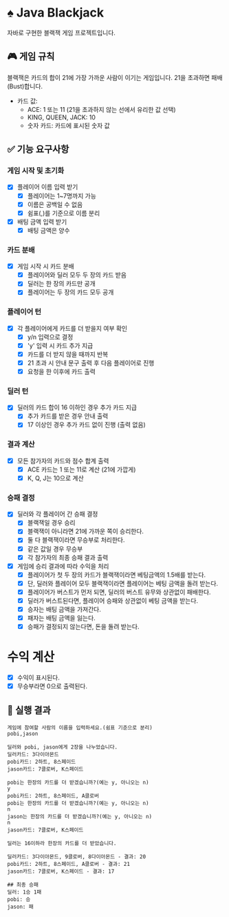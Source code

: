 # ♠️ Java Blackjack

자바로 구현한 블랙잭 게임 프로젝트입니다.

## 🎮 게임 규칙

블랙잭은 카드의 합이 21에 가장 가까운 사람이 이기는 게임입니다. 21을 초과하면 패배(Bust)합니다.

- 카드 값:
    - ACE: 1 또는 11 (21을 초과하지 않는 선에서 유리한 값 선택)
    - KING, QUEEN, JACK: 10
    - 숫자 카드: 카드에 표시된 숫자 값

## ✅ 기능 요구사항

### 게임 시작 및 초기화

- [x] 플레이어 이름 입력 받기
    - [x] 플레이어는 1~7명까지 가능
    - [x] 이름은 공백일 수 없음
    - [x] 쉼표(,)를 기준으로 이름 분리
- [x] 배팅 금액 입력 받기
    - [x] 배팅 금액은 양수

### 카드 분배

- [x] 게임 시작 시 카드 분배
    - [x] 플레이어와 딜러 모두 두 장의 카드 받음
    - [x] 딜러는 한 장의 카드만 공개
    - [x] 플레이어는 두 장의 카드 모두 공개

### 플레이어 턴

- [x] 각 플레이어에게 카드를 더 받을지 여부 확인
    - [x] y/n 입력으로 결정
    - [x] 'y' 입력 시 카드 추가 지급
    - [x] 카드를 더 받지 않을 때까지 반복
    - [x] 21 초과 시 안내 문구 출력 후 다음 플레이어로 진행
    - [x] 요청을 한 이후에 카드 출력

### 딜러 턴

- [x] 딜러의 카드 합이 16 이하인 경우 추가 카드 지급
    - [x] 추가 카드를 받은 경우 안내 출력
    - [x] 17 이상인 경우 추가 카드 없이 진행 (출력 없음)

### 결과 계산

- [x] 모든 참가자의 카드와 점수 합계 출력
    - [x] ACE 카드는 1 또는 11로 계산 (21에 가깝게)
    - [x] K, Q, J는 10으로 계산

### 승패 결정

- [x] 딜러와 각 플레이어 간 승패 결정
    - [x] 블랙잭일 경우 승리
    - [x] 블랙잭이 아니라면 21에 가까운 쪽이 승리한다.
    - [x] 둘 다 블랙잭이라면 무승부로 처리한다.
    - [x] 같은 값일 경우 무승부
    - [x] 각 참가자의 최종 승패 결과 출력
- [x] 게임에 승리 결과에 따라 수익을 처리
    - [x] 플레이어가 첫 두 장의 카드가 블랙잭이라면 베팅금액의 1.5배를 받는다.
    - [x] 단, 딜러와 플레이어 모두 블랙잭이라면 플레이어는 베팅 금액을 돌려 받는다.
    - [x] 플레이어가 버스트가 먼저 되면, 딜러의 버스트 유무와 상관없이 패배한다.
    - [x] 딜러가 버스트된다면, 플레이어 승패와 상관없이 베팅 금액을 받는다.
    - [x] 승자는 배팅 금액을 가져간다.
    - [x] 패자는 배팅 금액을 잃는다.
    - [x] 승패가 결정되지 않는다면, 돈을 돌려 받는다.

# 수익 계산

- [x] 수익이 표시된다.
- [x] 무승부라면 0으로 출력된다.

## 🚀 실행 결과

```
게임에 참여할 사람의 이름을 입력하세요.(쉼표 기준으로 분리)
pobi,jason

딜러와 pobi, jason에게 2장을 나누었습니다.
딜러카드: 3다이아몬드
pobi카드: 2하트, 8스페이드
jason카드: 7클로버, K스페이드

pobi는 한장의 카드를 더 받겠습니까?(예는 y, 아니오는 n)
y
pobi카드: 2하트, 8스페이드, A클로버
pobi는 한장의 카드를 더 받겠습니까?(예는 y, 아니오는 n)
n
jason는 한장의 카드를 더 받겠습니까?(예는 y, 아니오는 n)
n
jason카드: 7클로버, K스페이드

딜러는 16이하라 한장의 카드를 더 받았습니다.

딜러카드: 3다이아몬드, 9클로버, 8다이아몬드 - 결과: 20
pobi카드: 2하트, 8스페이드, A클로버 - 결과: 21
jason카드: 7클로버, K스페이드 - 결과: 17

## 최종 승패
딜러: 1승 1패
pobi: 승
jason: 패
```
